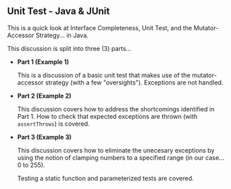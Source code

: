 ## Unit Test - Java & JUnit

This is a quick look at Interface Completeness, Unit Test, and the
Mutator-Accessor Strategy... in Java.

This discussion is split into three (3) parts...

  - **Part 1 (Example 1)**

    This is a discussion of a basic unit test that makes use of the
    mutator-accessor strategy (with a few "oversights"). Exceptions are not
    handled.

  - **Part 2 (Example 2)**

    This discussion covers how to address the shortcomings identified in Part 1.
    How to check that expected exceptions are thrown (with `assertThrows`) is
    covered.

  - **Part 3 (Example 3)**

    This discussion covers how to eliminate the unecesary exceptions by using
    the notion of clamping numbers to a specified range (in our case... 0 to 255).

    Testing a static function and parameterized tests are covered.

